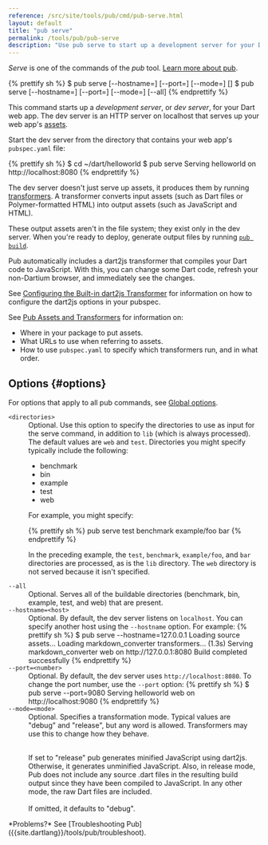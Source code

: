 ```yaml
---
reference: /src/site/tools/pub/cmd/pub-serve.html
layout: default
title: "pub serve"
permalink: /tools/pub/pub-serve
description: "Use pub serve to start up a development server for your Dart application."
---
```


_Serve_ is one of the commands of the _pub_ tool.
[Learn more about pub](/tools/pub/).

{% prettify sh %}
$ pub serve [--hostname=<host>] [--port=<number>] [--mode=<mode>] [<directories>]
$ pub serve [--hostname=<host>] [--port=<number>] [--mode=<mode>] [--all]
{% endprettify %}

This command starts up a _development server_, or _dev server_,
for your Dart web app. The dev server is an HTTP server on localhost
that serves up your web app's
[assets]({{site.dartlang}}/tools/pub/glossary#asset).

Start the dev server from the directory that contains your web app's
`pubspec.yaml` file:

{% prettify sh %}
$ cd ~/dart/helloworld
$ pub serve
Serving helloworld on http://localhost:8080
{% endprettify %}

The dev server doesn't just serve up assets, it produces them by running
[transformers]({{site.dartlang}}/tools/pub/glossary#transformer).
A transformer converts input assets (such as Dart files or
Polymer-formatted HTML) into output assets
(such as JavaScript and HTML).

These output assets aren't in the file system; they exist only in the dev
server. When you're ready to deploy, generate output files by running
[`pub build`](pub-build).

Pub automatically includes a dart2js transformer that compiles your Dart code
to JavaScript. With this, you can change some Dart code, refresh your
non-Dartium browser, and immediately see the changes.

See
[Configuring the Built-in dart2js Transformer](dart2js-transformer)
for information on how to configure the dart2js options in your pubspec.

See [Pub Assets and Transformers]({{site.dartlang}}/tools/pub/assets-and-transformers) for
information on:

* Where in your package to put assets.
* What URLs to use when referring to assets.
* How to use `pubspec.yaml` to specify which transformers run, and in
  what order.

## Options {#options}

For options that apply to all pub commands, see
[Global options](/tools/pub#global-options).

<dl>
<dt><code>&lt;directories&gt;</code></dt>
<dd>Optional. Use this option to specify the directories to use
as input for the serve command, in addition to <code>lib</code>
(which is always processed).
The default values are <code>web</code> and <code>test</code>.
Directories you might specify typically include the following:

<ul>
<li>benchmark</li>
<li>bin</li>
<li>example</li>
<li>test</li>
<li>web</li>
</ul>

For example, you might specify:

{% prettify sh %}
pub serve test benchmark example/foo bar
{% endprettify %}

In the preceding example, the <code>test</code>, <code>benchmark</code>,
<code>example/foo</code>, and <code>bar</code> directories are processed,
as is the <code>lib</code> directory.
The <code>web</code> directory is not served because it isn't specified.</dd>

<dt><code>--all</code></dt>
<dd>Optional. Serves all of the buildable directories (benchmark, bin, example,
test, and web) that are present.</dd>

<dt><code>--hostname=&lt;host&gt;</code></dt>
<dd>Optional. By default, the dev server listens on <code>localhost</code>.
You can specify another host using the <code>--hostname</code> option.
For example:
{% prettify sh %}
$ pub serve --hostname=127.0.0.1
Loading source assets...
Loading markdown_converter transformers... (1.3s)
Serving markdown_converter web on http://127.0.0.1:8080
Build completed successfully
{% endprettify %}
</dd>

<dt><code>--port=&lt;number&gt;</code></dt>
<dd>Optional. By default, the dev server uses <code>http://localhost:8080</code>.
To change the port number, use the <code>--port</code> option:
{% prettify sh %}
$ pub serve --port=9080
Serving helloworld web on http://localhost:9080
{% endprettify %}
</dd>

<dt><code>--mode=&lt;mode&gt;</code></dt>
<dd>Optional. Specifies a transformation mode. Typical values are
"debug" and "release", but any word is allowed.
Transformers may use this to change how they behave.<br><br>

If set to "release" pub generates minified JavaScript using dart2js.
Otherwise, it generates unminified JavaScript.
Also, in release mode, Pub does not include any source .dart
files in the resulting build output since they have
been compiled to JavaScript. In any other mode, the raw Dart files are
included.<br><br>
If omitted, it defaults to "debug".</dd>

</dl>

<aside class="alert alert-info" markdown="1">
*Problems?*
See [Troubleshooting Pub]({{site.dartlang}}/tools/pub/troubleshoot).
</aside>
